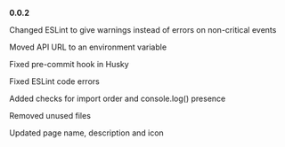 **0.0.2**

Changed ESLint to give warnings instead of errors on non-critical events

Moved API URL to an environment variable

Fixed pre-commit hook in Husky

Fixed ESLint code errors

Added checks for import order and console.log() presence

Removed unused files

Updated page name, description and icon
